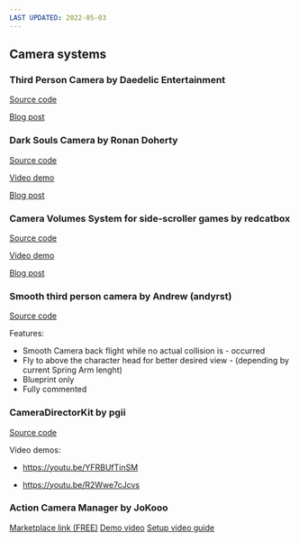 ```yaml
---
LAST UPDATED: 2022-05-03
---
```


## Camera systems


### Third Person Camera by Daedelic Entertainment
[Source code](https://github.com/DaedalicEntertainment/third-person-camera)



[Blog post](https://www.unrealengine.com/en-US/tech-blog/six-ingredients-for-a-dynamic-third-person-camera)

### Dark Souls Camera by Ronan Doherty
[Source code](https://github.com/donanroherty/UE4_DarkSoulsCamera)

[Video demo](https://youtu.be/6U_VeUWlU7s)

[Blog post](https://ronandoherty.com/projects/ue4-dark-souls-camera-system)

### Camera Volumes System for side-scroller games by redcatbox

[Source code](https://github.com/redcatbox/CameraVolumes)

[Video demo](https://www.youtube.com/watch?v=EwlmB75D5YE)

[Blog post](https://forums.unrealengine.com/t/camera-volumes-system-for-side-scroller-games/120624)

### Smooth third person camera by Andrew (andyrst)

[Source code](https://github.com/andyrst/TPSSmoothCamera)



Features:

- Smooth Camera back flight while no actual collision is - occurred
- Fly to above the character head for better desired view - (depending by current Spring Arm lenght)
- Blueprint only
- Fully commented

### CameraDirectorKit by pgii

[Source code](https://github.com/pgii/CameraDirectorKit)



Video demos:

- https://youtu.be/YFRBUfTinSM

- https://youtu.be/R2Wwe7cJcvs

### Action Camera Manager by JoKooo


[Marketplace link (FREE)](https://www.unrealengine.com/marketplace/en-US/product/action-camera-manager)
[Demo video](https://www.youtube.com/watch?v=iWDMIVvR27I)
[Setup video guide](https://www.youtube.com/watch?v=7N1cTe_sLFk)